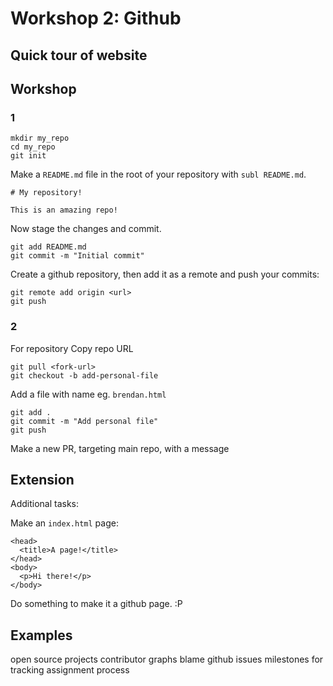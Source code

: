 # Workshop 2: Github

## Quick tour of website

## Workshop

### 1

```
mkdir my_repo
cd my_repo
git init
```

Make a `README.md` file in the root of your repository with `subl README.md`.

```
# My repository!

This is an amazing repo!
```

Now stage the changes and commit.

```
git add README.md
git commit -m "Initial commit"
```

Create a github repository, then add it as a remote and push your commits:

```
git remote add origin <url>
git push
```

### 2

For repository
Copy repo URL

```
git pull <fork-url>
git checkout -b add-personal-file
```

Add a file with name eg. `brendan.html`

```
git add .
git commit -m "Add personal file"
git push
```

Make a new PR, targeting main repo, with a message

## Extension

Additional tasks:

Make an `index.html` page:

```
<head>
  <title>A page!</title>
</head>
<body>
  <p>Hi there!</p>
</body>
```

Do something to make it a github page. :P

## Examples

open source projects
contributor graphs
blame
github issues
milestones for tracking assignment process
